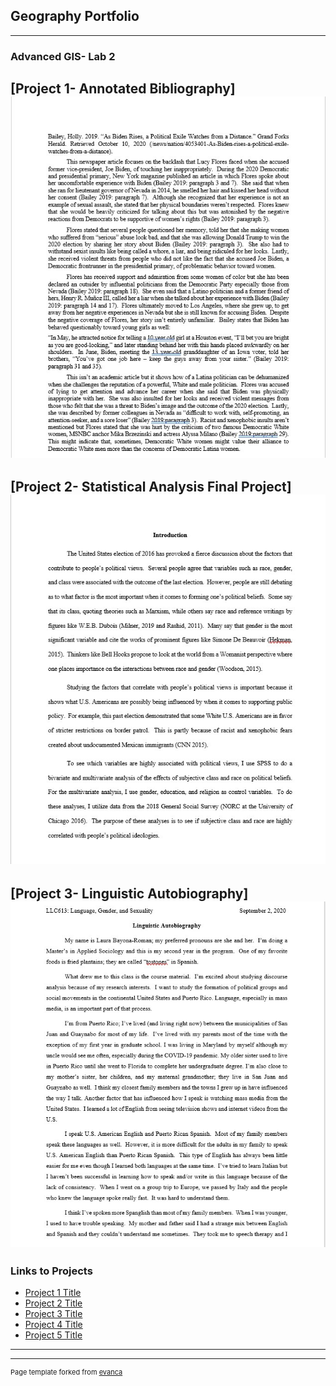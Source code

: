 ## Geography Portfolio

---

### Advanced GIS- Lab 2

[Project 1- Annotated  Bibliography]  
 <img src="images/QGIS Class Lab First Image 2.jpg?raw=true"/> 
---
[Project 2- Statistical Analysis Final Project]
<img src="images/QGIS Class Lab 2 Second Image 2.jpg?raw=true"/>
---
[Project 3- Linguistic Autobiography]
<img src="images/QGIS Class Lab 3 Third Image.jpg?raw=true"/>
---

### Links to Projects

- [Project 1 Title](http://example.com/) 
- [Project 2 Title](http://example.com/)
- [Project 3 Title](http://example.com/)
- [Project 4 Title](http://example.com/)
- [Project 5 Title](http://example.com/)

---




---
<p style="font-size:11px">Page template forked from <a href="https://github.com/evanca/quick-portfolio">evanca</a></p>
<!-- Remove above link if you don't want to attibute -->
